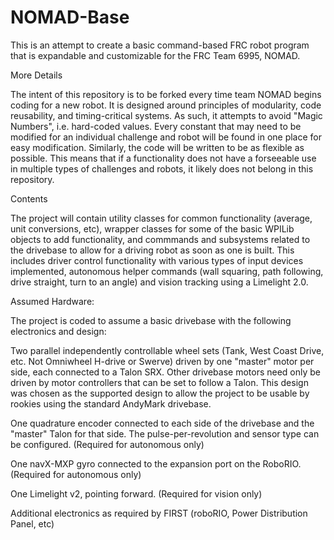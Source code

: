 # NOMAD-Base

This is an attempt to create a basic command-based FRC robot program that is expandable and customizable for the FRC Team 6995, NOMAD.

More Details

The intent of this repository is to be forked every time team NOMAD begins coding for a new robot. It is designed around principles of modularity, code reusability, and timing-critical systems. As such, it attempts to avoid "Magic Numbers", i.e. hard-coded values. Every constant that may need to be modified for an individual challenge and robot will be found in one place for easy modification. Similarly, the code will be written to be as flexible as possible. This means that if a functionality does not have a forseeable use in multiple types of challenges and robots, it likely does not belong in this repository.

Contents

The project will contain utility classes for common functionality (average, unit conversions, etc), wrapper classes for some of the basic WPILib objects to add functionality, and commmands and subsystems related to the drivebase to allow for a driving robot as soon as one is built. This includes driver control functionality with various types of input devices implemented, autonomous helper commands (wall squaring, path following, drive straight, turn to an angle) and vision tracking using a Limelight 2.0.

Assumed Hardware:

The project is coded to assume a basic drivebase with the following electronics and design:

Two parallel independently controllable wheel sets (Tank, West Coast Drive, etc. Not Omniwheel H-drive or Swerve) driven by one "master" motor per side, each connected to a Talon SRX. Other drivebase motors need only be driven by motor controllers that can be set to follow a Talon. This design was chosen as the supported design to allow the project to be usable by rookies using the standard AndyMark drivebase.

One quadrature encoder connected to each side of the drivebase and the "master" Talon for that side. The pulse-per-revolution and sensor type can be configured. (Required for autonomous only)

One navX-MXP gyro connected to the expansion port on the RoboRIO. (Required for autonomous only)

One Limelight v2, pointing forward. (Required for vision only)

Additional electronics as required by FIRST (roboRIO, Power Distribution Panel, etc)
